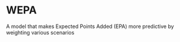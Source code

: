 # WEPA
A model that makes Expected Points Added (EPA) more predictive by weighting various scenarios
